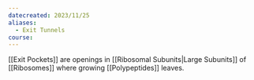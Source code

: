 ```yaml
---
datecreated: 2023/11/25
aliases:
  - Exit Tunnels
course:
---
```

[[Exit Pockets]] are openings in [[Ribosomal Subunits|Large Subunits]] of [[Ribosomes]] where growing [[Polypeptides]] leaves.